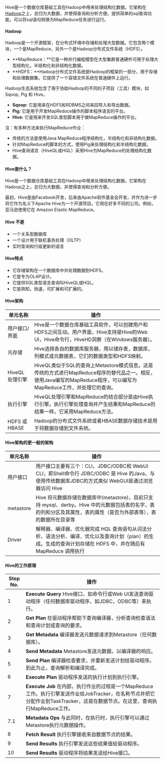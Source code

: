 Hive是一个数据仓库基础工具在Hadoop中用来处理结构化数据。它架构在[Hadoop](http://www.yiibai.com/hadoop/)之上，总归为大数据，并使得查询和分析方便。提供简单的sql查询功能，可以将sql语句转换为MapReduce任务进行运行。



#### Hadoop

Hadoop是一个开源框架，在分布式环境中存储和处理大型数据。它包含两个模块，一个是MapReduce，另外一个是Hadoop分布式文件系统（HDFS）。

- **MapReduce：**它是一种并行编程模型在大型集群普通硬件可用于处理大型结构化，半结构化和非结构化数据。
- **HDFS：**Hadoop分布式文件系统是Hadoop的框架的一部分，用于存储和处理数据集。它提供了一个容错文件系统在普通硬件上运行。

Hadoop生态系统包含了用于协助Hadoop的不同的子项目（工具）模块，如Sqoop, Pig 和 Hive。

- **Sqoop:** 它是用来在HDFS和RDBMS之间来回导入和导出数据。
- **Pig:** 它是用于开发MapReduce操作的脚本程序语言的平台。
- **Hive:** 它是用来开发SQL类型脚本用于做MapReduce操作的平台。

注：有多种方法来执行MapReduce作业：

- 传统的方法是使用Java MapReduce程序结构化，半结构化和非结构化数据。
- 针对MapReduce的脚本的方式，使用Pig来处理结构化和半结构化数据。
- Hive查询语言（HiveQL或HQL）采用Hive为MapReduce的处理结构化数据。



#### Hive是什么？

Hive是一个数据仓库基础工具在Hadoop中用来处理结构化数据。它架构在Hadoop之上，总归为大数据，并使得查询和分析方便。

最初，Hive是由Facebook开发，后来由Apache软件基金会开发，并作为进一步将它作为名义下Apache Hive为一个开源项目。它用在好多不同的公司。例如，亚马逊使用它在 Amazon Elastic MapReduce。

#### Hive 不是

- 一个关系型数据库
- 一个设计用于联机事务处理（OLTP）
- 实时查询和行级更新的语言

#### Hive特点

- 它存储架构在一个数据库中并处理数据到HDFS。
- 它是专为OLAP设计。
- 它提供SQL类型语言查询叫HiveQL或HQL。
- 它是熟知，快速，可扩展和可扩展的。



#### Hive架构

| 单元名称       | 操作                                                         |
| -------------- | ------------------------------------------------------------ |
| 用户接口/界面  | Hive是一个数据仓库基础工具软件，可以创建用户和HDFS之间互动。用户界面，Hive支持是Hive的Web UI，Hive命令行，HiveHD洞察（在Windows服务器）。 |
| 元存储         | Hive选择各自的数据库服务器，用以储存表，数据库，列模式或元数据表，它们的数据类型和HDFS映射。 |
| HiveQL处理引擎 | HiveQL类似于SQL的查询上Metastore模式信息。这是传统的方式进行MapReduce程序的替代品之一。相反，使用Java编写的MapReduce程序，可以编写为MapReduce工作，并处理它的查询。 |
| 执行引擎       | HiveQL处理引擎和MapReduce的结合部分是由Hive执行引擎。执行引擎处理查询并产生结果和MapReduce的结果一样。它采用MapReduce方法。 |
| HDFS 或 HBASE  | Hadoop的分布式文件系统或者HBASE数据存储技术是用于将数据存储到文件系统。 |

#### Hive架构的更一般的架构

| 单元名称  | 操作                                                         |
| --------- | ------------------------------------------------------------ |
| 用户接口  | 用户接口主要有三个：CLI，JDBC/ODBC和 WebUI   CLI，即Shell命令行   JDBC/ODBC 是 Hive 的Java，与使用传统数据库JDBC的方式类似  WebGUI是通过浏览器访问 Hive |
| metastore | Hive 将元数据存储在数据库中(metastore)，目前只支持 mysql、derby。Hive 中的元数据包括表的名字，表的列和分区及其属性，表的属性（是否为外部表等），表的数据所在目录等 |
| Driver    | 解释器、编译器、优化器完成 HQL 查询语句从词法分析、语法分析、编译、优化以及查询计划（plan）的生成。生成的查询计划存储在 HDFS 中，并在随后有 MapReduce 调用执行 |



#### Hive的工作原理

| Step No. | 操作                                                         |
| -------- | ------------------------------------------------------------ |
| 1        | **Execute Query** Hive接口，如命令行或Web UI发送查询驱动程序（任何数据库驱动程序，如JDBC，ODBC等）来执行。 |
| 2        | **Get Plan** 在驱动程序帮助下查询编译器，分析查询检查语法和查询计划或查询的要求。 |
| 3        | **Get Metadata** 编译器发送元数据请求到Metastore（任何数据库）。 |
| 4        | **Send Metadata** Metastore发送元数据，以编译器的响应。      |
| 5        | **Send Plan** 编译器检查要求，并重新发送计划给驱动程序。到此为止，查询解析和编译完成。 |
| 6        | **Execute Plan** 驱动程序发送的执行计划到执行引擎。          |
| 7        | **Execute Job** 在内部，执行作业的过程是一个MapReduce工作。执行引擎发送作业给JobTracker，在名称节点并把它分配作业到TaskTracker，这是在数据节点。在这里，查询执行MapReduce工作。 |
| 7.1      | **Metadata Ops** 与此同时，在执行时，执行引擎可以通过Metastore执行元数据操作。 |
| 8        | **Fetch Result** 执行引擎接收来自数据节点的结果。            |
| 9        | **Send Results** 执行引擎发送这些结果值给驱动程序。          |
| 10       | **Send Results** 驱动程序将结果发送给Hive接口。              |
